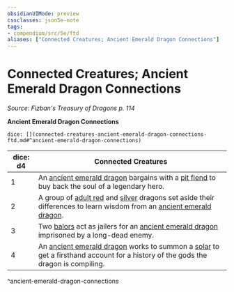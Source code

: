 ```yaml
---
obsidianUIMode: preview
cssclasses: json5e-note
tags:
- compendium/src/5e/ftd
aliases: ["Connected Creatures; Ancient Emerald Dragon Connections"]
---
```

# Connected Creatures; Ancient Emerald Dragon Connections
*Source: Fizban's Treasury of Dragons p. 114* 

**Ancient Emerald Dragon Connections**

`dice: [](connected-creatures-ancient-emerald-dragon-connections-ftd.md#^ancient-emerald-dragon-connections)`

| dice: d4 | Connected Creatures |
|----------|---------------------|
| 1 | An [ancient emerald dragon](5E2014官方资源/bestiary/dragon/ancient-emerald-dragon-ftd.md) bargains with a [pit fiend](5E2014官方资源/bestiary/fiend/pit-fiend.md) to buy back the soul of a legendary hero. |
| 2 | A group of [adult red](5E2014官方资源/bestiary/dragon/adult-red-dragon.md) and [silver](5E2014官方资源/bestiary/dragon/adult-silver-dragon.md) dragons set aside their differences to learn wisdom from an [ancient emerald dragon](5E2014官方资源/bestiary/dragon/ancient-emerald-dragon-ftd.md). |
| 3 | Two [balors](5E2014官方资源/bestiary/fiend/balor.md) act as jailers for an [ancient emerald dragon](5E2014官方资源/bestiary/dragon/ancient-emerald-dragon-ftd.md) imprisoned by a long-dead enemy. |
| 4 | An [ancient emerald dragon](5E2014官方资源/bestiary/dragon/ancient-emerald-dragon-ftd.md) works to summon a [solar](5E2014官方资源/bestiary/celestial/solar.md) to get a firsthand account for a history of the gods the dragon is compiling. |
^ancient-emerald-dragon-connections